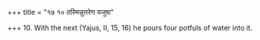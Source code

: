 +++
title = "१७ १० तस्मिन्नुत्तरेण यजुषा"

+++
10. With the next (Yajus, II, 15, 16) he pours four potfuls of water into it.
